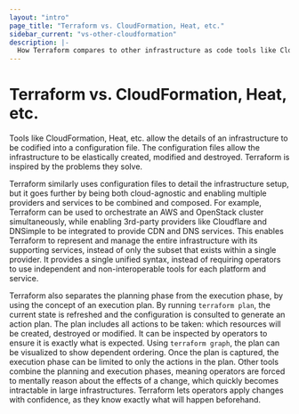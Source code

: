 ```yaml
---
layout: "intro"
page_title: "Terraform vs. CloudFormation, Heat, etc."
sidebar_current: "vs-other-cloudformation"
description: |-
  How Terraform compares to other infrastructure as code tools like CloudFormation and Heat. Terraform can simultaneously manage multiple cloud providers (AWS, OpenStack, etc.) and services (Cloudflare, DNSimple, etc.).
---
```


# Terraform vs. CloudFormation, Heat, etc.

Tools like CloudFormation, Heat, etc. allow the details of an infrastructure
to be codified into a configuration file. The configuration files allow
the infrastructure to be elastically created, modified and destroyed. Terraform
is inspired by the problems they solve.

Terraform similarly uses configuration files to detail the infrastructure
setup, but it goes further by being both cloud-agnostic and enabling
multiple providers and services to be combined and composed. For example,
Terraform can be used to orchestrate an AWS and OpenStack cluster simultaneously,
while enabling 3rd-party providers like Cloudflare and DNSimple to be integrated
to provide CDN and DNS services. This enables Terraform to represent and
manage the entire infrastructure with its supporting services, instead of
only the subset that exists within a single provider. It provides a single
unified syntax, instead of requiring operators to use independent and
non-interoperable tools for each platform and service.

Terraform also separates the planning phase from the execution phase,
by using the concept of an execution plan. By running `terraform plan`,
the current state is refreshed and the configuration is consulted to
generate an action plan. The plan includes all actions to be taken:
which resources will be created, destroyed or modified. It can be
inspected by operators to ensure it is exactly what is expected. Using
`terraform graph`, the plan can be visualized to show dependent ordering.
Once the plan is captured, the execution phase can be limited to only
the actions in the plan. Other tools combine the planning and execution
phases, meaning operators are forced to mentally reason about the effects
of a change, which quickly becomes intractable in large infrastructures.
Terraform lets operators apply changes with confidence, as they know exactly
what will happen beforehand.
